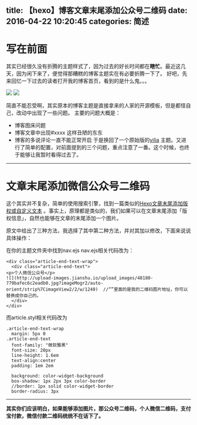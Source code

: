 title: 【hexo】博客文章末尾添加公众号二维码
date: 2016-04-22 10:20:45
categories: 简述
  --- 




# 写在前面

其实已经很久没有折腾的主题样式了，因为过去的好长时间都在**瞎忙**。最近这几天，因为闲下来了，便觉得那糟糕的博客主题实在有必要折腾一下了。
好吧，先来回忆一下过去的读者打开我的博客首页，看到的是什么鬼。。。

![](http://upload-images.jianshu.io/upload_images/48180-9024e9f3dbfcd6bc.jpg?imageMogr2/auto-orient/strip%7CimageView2/2/w/1240)
![](http://upload-images.jianshu.io/upload_images/48180-9024e9f3dbfcd6bc.jpg?imageMogr2/auto-orient/strip%7CimageView2/2/w/1240)

简直不能忍受啊，其实原本的博客主题是直接拿来的人家的开源模板，但是都怪自己，改动中出现了一些问题。
主要的问题大概是：
- 博客图床问题
- 博客文章中出现#xxxx 这样丑陋的东东
- 博客的多说评论一直不能正常开启
于是换回了一个原始版的[yilia](https://github.com/litten/hexo-theme-yilia) 主题。又进行了简单的配置，对前面提到的三个问题，重点注意了一番。这个时候，也终于能够让我暂时看得过去了。

---
# 文章末尾添加微信公众号二维码

这个其实并不复杂，简单的使用搜索引擎，找到一篇类似的[Hexo文章末尾添加版权或自定义文本](http://starsky.gitcafe.io/2015/11/15/Hexo%E6%96%87%E7%AB%A0%E6%9C%AB%E5%B0%BE%E6%B7%BB%E5%8A%A0%E7%89%88%E6%9D%83%E6%88%96%E8%87%AA%E5%AE%9A%E4%B9%89%E6%96%87%E6%9C%AC/ ) 。事实上，原理都是类似的，我们如果可以在文章末尾添加「版权信息」，自然也能够在文章的末尾添加一个图片。

原文中给出了三种方法，我选择了其中第二种方法，并对其加以修改，下面来说说具体操作：

在你的主题文件夹中找到nav.ejs 
nav.ejs相关代码改为：
	
	<div class="article-end-text-wrap">
	  <div class="article-end-text">
	<p>个人微信公众号</p>
	![](http://upload-images.jianshu.io/upload_images/48180-779bafec6c2eadb0.jpg?imageMogr2/auto-orient/strip%7CimageView2/2/w/1240)  //“”里面的是我的二维码图片地址，你可以替换成你自己的。
	  </div>
	</div>


而article.styl相关代码改为


	.article-end-text-wrap
	  margin: 5px 0
	.article-end-text
	  font-family: "微软雅黑"
	  font-size: 20px
	  line-height: 1.6em
	  text-align:center
	  padding: 1em 2em
	  
	  background: color-widget-background
	  box-shadow: 1px 2px 3px color-border
	  //border: 1px solid color-widget-border
	  border-radius: 3px
	  
---
**其实你们应该明白，如果能够添加图片，那公众号二维码，个人微信二维码，支付宝付款，微信付款二维码统统不在话下了。**